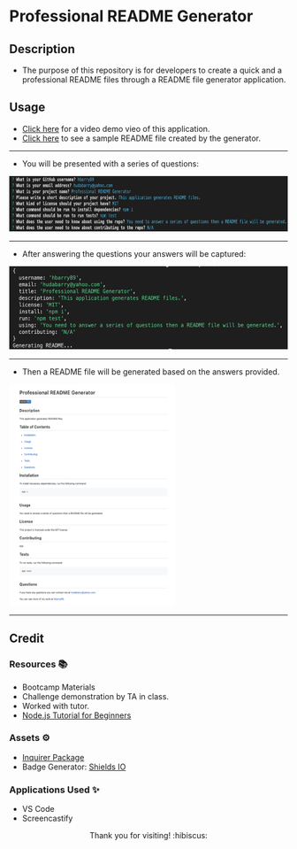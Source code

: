 # Professional README Generator

## Description

- The purpose of this repository is for developers to create a quick and a professional README files through a README file generator application.

## Usage

- [Click here](https://drive.google.com/file/d/18lvM4-9OPbaO4XmOKH0WdtrqrQKa89b8/view) for a video demo vieo of this application.
- [Click here](https://github.com/hbarry89/Professional-README-Generator/blob/main/README-File-Generator/README.md) to see a sample README file created by the generator.

---------------------------

- You will be presented with a series of questions:

<img src="./demo-images/demo1.png" width="700" height="100">

---------------------------

- After answering the questions your answers will be captured:

<img src="./demo-images/demo2.png" width="600" height="150">

---------------------------

- Then a README file will be generated based on the answers provided.

<img src="./demo-images/demo3.png" width="300" height="400">

---------------------------

## Credit

### Resources :books:
- Bootcamp Materials
- Challenge demonstration by TA in class.
- Worked with tutor.
- [Node.js Tutorial for Beginners](https://www.youtube.com/watch?v=TlB_eWDSMt4)

### Assets :gear:
- [Inquirer Package](https://www.npmjs.com/package/inquirer/v/8.2.4)
- Badge Generator: [Shields IO](https://shields.io/category/license)

### Applications Used :sparkles:
- VS Code
- Screencastify

<p align="center">Thank you for visiting! :hibiscus:</p>
